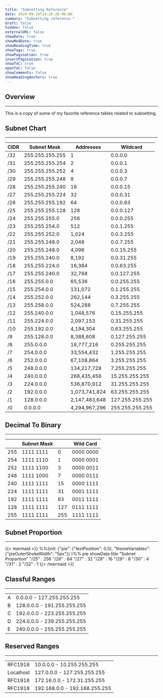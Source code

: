 ```yaml
---
title: "Subnetting Reference"
date: 2024-09-20T14:26:26-06:00
summary: "Subnetting reference."
draft: false
hidden: false
externalURL: false
showDate: true
showModDate: true
showReadingTime: true
showTags: true
showPagination: true
invertPagination: true
showToC: true
openToC: false
showComments: false
showHeadingAnchors: true
---
```


## Overview
---

This is a copy of some of my favorite reference tables related to subnetting.

## Subnet Chart
---

| CIDR | Subnet Mask | Addresses | Wildcard |
|------|-------------|-----------|----------|
| /32  | 255.255.255.255 | 1 | 0.0.0.0 |
| /31  | 255.255.255.254 | 2 | 0.0.0.1 |
| /30  | 255.255.255.252 | 4 | 0.0.0.3 |
| /29  | 255.255.255.248 | 8 | 0.0.0.7 |
| /28  | 255.255.255.240 | 16 | 0.0.0.15 |
| /27  | 255.255.255.224 | 32 | 0.0.0.31 |
| /26  | 255.255.255.192 | 64 | 0.0.0.63 |
| /25  | 255.255.255.128 | 128 | 0.0.0.127 |
| /24  | 255.255.255.0 | 256 | 0.0.0.255 |
| /23  | 255.255.254.0 | 512 | 0.0.1.255 |
| /22  | 255.255.252.0 | 1,024 | 0.0.3.255 |
| /21  | 255.255.248.0 | 2,048 | 0.0.7.255 |
| /20  | 255.255.248.0 | 4,096 | 0.0.15.255 |
| /19  | 255.255.240.0 | 8,192 | 0.0.31.255 |
| /18  | 255.255.224.0 | 16,384 | 0.0.63.255 |
| /17  | 255.255.240.0 | 32,768 | 0.0.127.255 |
| /16  | 255.255.0.0 | 65,536 | 0.0.255.255 |
| /15  | 255.254.0.0 | 131,072 | 0.1.255.255 |
| /14  | 255.252.0.0 | 262,144 | 0.3.255.255 |
| /13  | 255.258.0.0 | 524,288 | 0.7.255.255 |
| /12  | 255.240.0.0 | 1,048,576 | 0.15.255.255 |
| /11  | 255.224.0.0 | 2,097,153 | 0.31.255.255 |
| /10  | 255.192.0.0 | 4,194,304 | 0.63.255.255 |
| /9  | 255.128.0.0 | 8,388,608 | 0.127.255.255 |
| /8  | 255.0.0.0 | 16,777,216 | 0.255.255.255 |
| /7  | 254.0.0.0 | 33,554,432 | 1.255.255.255 |
| /6  | 252.0.0.0 | 67,108,864 | 3.255.255.255 |
| /5  | 248.0.0.0 | 134,217,728 | 7.255.255.255 |
| /4  | 240.0.0.0 | 268,435,456 | 15.255.255.255 |
| /3  | 224.0.0.0 | 536,870,912 | 31.255.255.255 |
| /2  | 192.0.0.0 | 1,073,741,824 | 63.255.255.255 |
| /1  | 128.0.0.0 | 2,147,483,648 | 127.255.255.255 |
| /0  | 0.0.0.0 | 4,294,967,296 | 255.255.255.255 |

## Decimal To Binary
---

| | Subnet Mask | | Wild Card |
|----|-----|----|------|
| 255 | 1111 1111 | 0 | 0000 0000 |
| 254 | 1111 1110 | 1 | 0000 0001 |
| 252 | 1111 1100 | 3 | 0000 0011 |
| 248 | 1111 1000 | 7 | 0000 0111 |
| 240 | 1111 1111 | 15 | 0000 1111 |
| 224 | 1111 1111 | 31 | 0001 1111 |
| 192 | 1111 1111 | 63 | 0011 1111 |
| 128 | 1111 1111 | 127 | 0111 1111 |
| 255 | 1111 1111 | 255 | 1111 1111 |

## Subnet Proportion
---

{{< mermaid >}}
%%{init: {"pie": {"textPosition": 0.5}, "themeVariables": {"pieOuterStrokeWidth": "5px"}} }%%
pie showData
    title "Subnet Proportion"
    "/25" : 256
    "/26" : 64
    "/27" : 32
    "/28" : 16
    "/29" : 8
    "/30" : 4
    "/31" : 2
    "/32" : 1
{{< /mermaid >}}

## Classful Ranges
---

| | |
|---|---|
| A | 0.0.0.0 - 127.255.255.255 |
| B | 128.0.0.0 - 191.255.255.255 |
| C | 192.0.0.0 - 223.255.255.255 |
| D | 224.0.0.0 - 239.255.255.255 |
| E | 240.0.0.0 - 255.255.255.255 |

## Reserved Ranges
---

| | |
|---|---|
|RFC1918 | 10.0.0.0 - 10.255.255.255 |
|Localhost | 127.0.0.0 - 127.255.255.255 |
|RFC1918 | 172.16.0.0 - 172.31.255.255 |
|RFC1918 | 192.168.0.0 - 192.168.255.255 |
